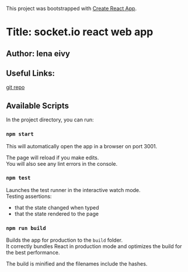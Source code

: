 This project was bootstrapped with [Create React App](https://github.com/facebook/create-react-app).

# Title: socket.io react web app

## Author: lena eivy

## Useful Links:
[git repo]('https://github.com/applena/yakker-server')

## Available Scripts

In the project directory, you can run:

### `npm start`

This will automatically open the app in a browser on port 3001.<br>

The page will reload if you make edits.<br>
You will also see any lint errors in the console.

### `npm test`

Launches the test runner in the interactive watch mode.<br>
Testing assertions:
* that the state changed when typed
* that the state rendered to the page

### `npm run build`

Builds the app for production to the `build` folder.<br>
It correctly bundles React in production mode and optimizes the build for the best performance.

The build is minified and the filenames include the hashes.<br>

